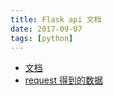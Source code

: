```yaml
---
title: Flask api 文档
date: 2017-09-07
tags: [python]
---
```



- [ 文档 ](http://flask.pocoo.org/docs/0.12/api)
- [request 得到的数据](http://flask.pocoo.org/docs/0.12/api/#incoming-request-data)
